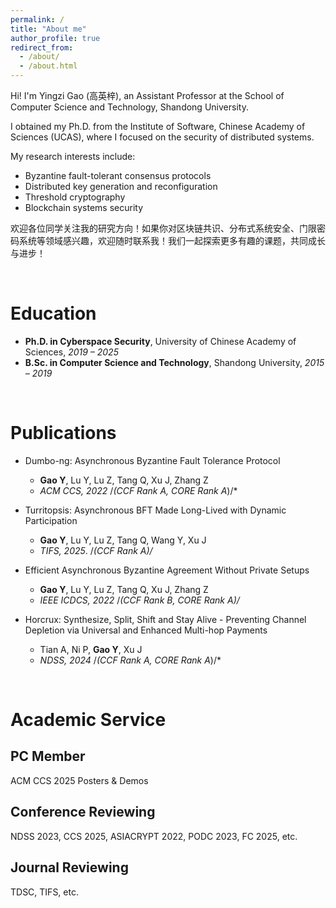 ```yaml
---
permalink: /
title: "About me"
author_profile: true
redirect_from: 
  - /about/
  - /about.html
---
```


Hi! I'm Yingzi Gao (高英梓), an Assistant Professor at the School of Computer Science and Technology, Shandong University.

I obtained my Ph.D. from the Institute of Software, Chinese Academy of Sciences (UCAS), where I focused on the security of distributed systems. 

My research interests include:
- Byzantine fault-tolerant consensus protocols
- Distributed key generation and reconfiguration
- Threshold cryptography
- Blockchain systems security

欢迎各位同学关注我的研究方向！如果你对区块链共识、分布式系统安全、门限密码系统等领域感兴趣，欢迎随时联系我！我们一起探索更多有趣的课题，共同成长与进步！

<br>

Education
==================


- **Ph.D. in Cyberspace Security**, University of Chinese Academy of Sciences,  _2019 – 2025_  
- **B.Sc. in Computer Science and Technology**, Shandong University,  _2015 – 2019_

<br>

Publications
==================

- Dumbo-ng: Asynchronous Byzantine Fault Tolerance Protocol
  - **Gao Y**, Lu Y, Lu Z, Tang Q, Xu J, Zhang Z
  - _ACM CCS, 2022_  /*(CCF Rank A, CORE Rank A*)/*

- Turritopsis: Asynchronous BFT Made Long-Lived with Dynamic Participation
  - **Gao Y**, Lu Y, Lu Z, Tang Q, Wang Y, Xu J
  - _TIFS, 2025_.  /*(CCF Rank A)/*

- Efficient Asynchronous Byzantine Agreement Without Private Setups
  - **Gao Y**, Lu Y, Lu Z, Tang Q, Xu J, Zhang Z
  - _IEEE ICDCS, 2022_  /*(CCF Rank B, CORE Rank A)/*

- Horcrux: Synthesize, Split, Shift and Stay Alive - Preventing Channel Depletion via Universal and Enhanced Multi-hop Payments
  - Tian A, Ni P, **Gao Y**, Xu J
  - _NDSS, 2024_  /*(CCF Rank A, CORE Rank A*)/*

<br>   

Academic Service
==================

PC Member
----------

ACM CCS 2025 Posters & Demos

Conference Reviewing
----------

NDSS 2023, CCS 2025, ASIACRYPT 2022, PODC 2023, FC 2025, etc.  

Journal Reviewing
----------

TDSC, TIFS, etc.
  

